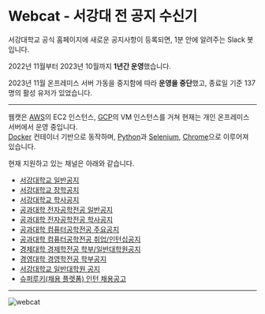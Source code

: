 # Webcat - 서강대 전 공지 수신기
서강대학교 공식 홈페이지에 새로운 공지사항이 등록되면, 1분 안에 알려주는 Slack 봇입니다.

2022년 11월부터 2023년 10월까지 **1년간 운영**했습니다.

2023년 11월 온프레미스 서버 가동을 중지함에 따라 **운영을 중단**했고, 종료일 기준 137명의 활성 유저가 있었습니다.


---
웹캣은 [AWS](https://aws.amazon.com/pm/ec2/)의 EC2 인스턴스, [GCP](https://cloud.google.com/)의 VM 인스턴스를 거쳐 현재는 개인 온프레미스 서버에서 운영 중입니다. <br>
[Docker](https://www.docker.com/) 컨테이너 기반으로 동작하며, [Python](https://www.python.org/)과 [Selenium](https://www.selenium.dev/), [Chrome](https://www.google.co.kr/chrome)으로 이루어져 있습니다.


현재 지원하고 있는 채널은 아래와 같습니다.
- [서강대학교 일반공지](http://www.sogang.ac.kr/front/boardlist.do?bbsConfigFK=1)
- [서강대학교 장학공지](https://www.sogang.ac.kr/front/boardlist.do?bbsConfigFK=141)
- [서강대학교 학사공지](http://www.sogang.ac.kr/front/boardlist.do?bbsConfigFK=2)
- [공과대학 전자공학전공 일반공지](https://ee.sogang.ac.kr/kor/community/notice02.php)
- [공과대학 전자공학전공 학사공지](https://ee.sogang.ac.kr/kor/community/notice03.php)
- [공과대학 컴퓨터공학전공 주요공지](https://scc.sogang.ac.kr/front/cmsboardlist.do?siteId=cs&bbsConfigFK=1905)
- [공과대학 컴퓨터공학전공 취업/인턴십공지](https://scc.sogang.ac.kr/front/cmsboardlist.do?siteId=cs&bbsConfigFK=1748)
- [경제대학 경제학전공 학부/일반대학원공지](https://econ.sogang.ac.kr/front/cmsboardlist.do?siteId=econ&bbsConfigFK=2607)
- [경영대학 경영학전공 학부공지](https://sbs.sogang.ac.kr/front/cmsboardlist.do?siteId=sbs&bbsConfigFK=2371)
- [서강대학교 일반대학원 공지](https://gradsch.sogang.ac.kr/gradsch/index_new.html)
- [슈퍼루키(채용 플랫폼) 인턴 채용공고](https://www.superookie.com/jobs?job_level%5B%5D=579f18168b129f673b4efebe)

---
![webcat](https://github.com/SEEWON/Webcat/assets/50395394/98ed98d7-1f79-4b89-906c-86c91b8b34fe)
